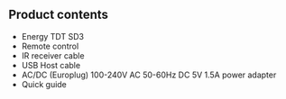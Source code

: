 ## Product contents

*	Energy TDT SD3
*	Remote control
*	IR receiver cable
*	USB Host cable
*  AC/DC (Europlug) 100-240V AC 50-60Hz DC 5V 1.5A power adapter
*	Quick guide

